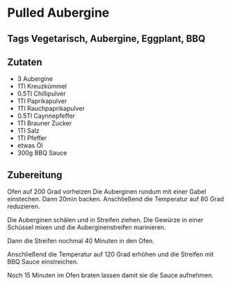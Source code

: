 # Pulled Aubergine

## Tags Vegetarisch, Aubergine, Eggplant, BBQ

## Zutaten

- 3 Aubergine
- 1Tl Kreuzkümmel
- 0.5Tl Chillipulver
- 1Tl Paprikapulver
- 1Tl Rauchpaprikapulver
- 0.5Tl Caynnepfeffer
- 1Tl Brauner Zucker
- 1Tl Salz
- 1Tl Pfeffer
- etwas Öl
- 300g BBQ Sauce

## Zubereitung

Ofen auf 200 Grad vorheizen
Die Auberginen rundum mit einer Gabel einstechen.
Dann 20min backen.
Anschließend die Temperatur auf 80 Grad reduzieren.

Die Auberginen schälen und in Streifen ziehen.
Die Gewürze in einer Schüssel mixen und die Auberginenstreifen marinieren.

Dann die Streifen nochmal 40 Minuten in den Ofen.

Anschließend die Temperatur auf 120 Grad erhöhen und die Streifen mit BBQ Sauce einstreichen.

Noch 15 Minuten im Ofen braten lassen damit sie die Sauce aufnehmen.

